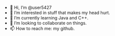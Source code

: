 - 👋 Hi, I’m @user5427
- 👀 I’m interested in stuff that makes my head hurt.
- 🌱 I’m currently learning Java and C++.
- 💞️ I’m looking to collaborate on things.
- 📫 How to reach me: my github.

<!---
user5427/user5427 is a ✨ special ✨ repository because its `README.md` (this file) appears on your GitHub profile.
You can click the Preview link to take a look at your changes.
--->
